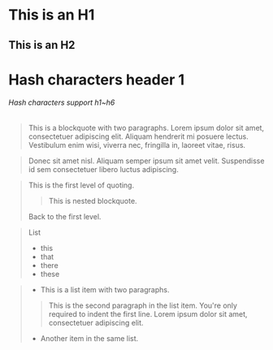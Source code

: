 This is an H1
===
This is an H2
---

# Hash characters header 1
###### Hash characters support h1~h6

> This is a blockquote with two paragraphs. Lorem ipsum dolor sit amet,
consectetuer adipiscing elit. Aliquam hendrerit mi posuere lectus.
Vestibulum enim wisi, viverra nec, fringilla in, laoreet vitae, risus.

> Donec sit amet nisl. Aliquam semper ipsum sit amet velit. Suspendisse
id sem consectetuer libero luctus adipiscing.

> This is the first level of quoting.
>
> > This is nested blockquote.
>
> Back to the first level.

> List 
> - this
> - that
> - there
> - these

> *   This is a list item with two paragraphs.
>
> >    This is the second paragraph in the list item. You're
only required to indent the first line. Lorem ipsum dolor
sit amet, consectetuer adipiscing elit.
>
> *   Another item in the same list.
